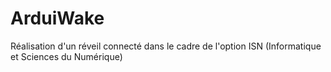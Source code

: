 # ArduiWake
Réalisation d'un réveil connecté dans le cadre de l'option ISN (Informatique et Sciences du Numérique)
